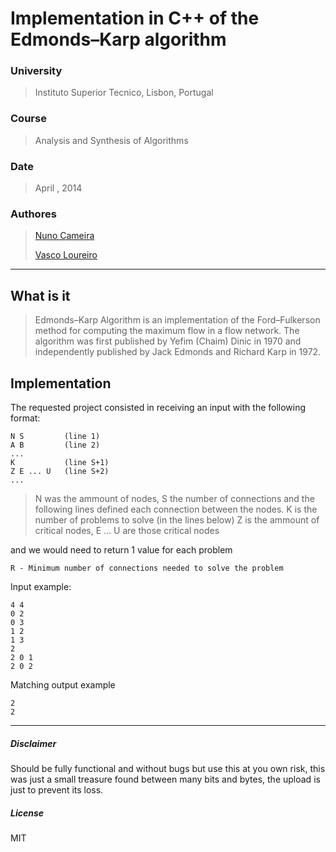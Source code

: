 # Implementation in C++ of the Edmonds–Karp algorithm


### University
> Instituto Superior Tecnico, Lisbon, Portugal

### Course
> Analysis and Synthesis of Algorithms

### Date
> April , 2014

### Authores
> [Nuno Cameira](https://github.com/nuno-cameira)
>
> [Vasco Loureiro](https://github.com/Vascko)

---------------------------------------
## What is it
>Edmonds–Karp Algorithm is an implementation of the Ford–Fulkerson method for computing the maximum flow in a flow network. The algorithm was first published by Yefim (Chaim) Dinic in 1970 and independently published by Jack Edmonds and Richard Karp in 1972.

## Implementation
The requested project consisted in receiving an input with the following format:
 
    N S     	(line 1)
    A B     	(line 2)
    ...
	K			(line S+1)
	Z E ... U	(line S+2)
	...
	

> N was the ammount of nodes, S the number of connections and the following lines defined each connection between the nodes.
> K is the number of problems to solve (in the lines below)
> Z is the ammount of critical nodes, E ... U are those critical nodes

and we would need to return 1 value for each problem

	R - Minimum number of connections needed to solve the problem
    
Input example:

    4 4
    0 2
    0 3
    1 2
    1 3
    2
    2 0 1
    2 0 2

Matching output example

    2
    2

---------------------------------------
##### Disclaimer
Should be fully functional and without bugs but use this at you own risk, this was just a small treasure found between many bits and bytes, the upload is just to prevent its loss.  

##### License
MIT